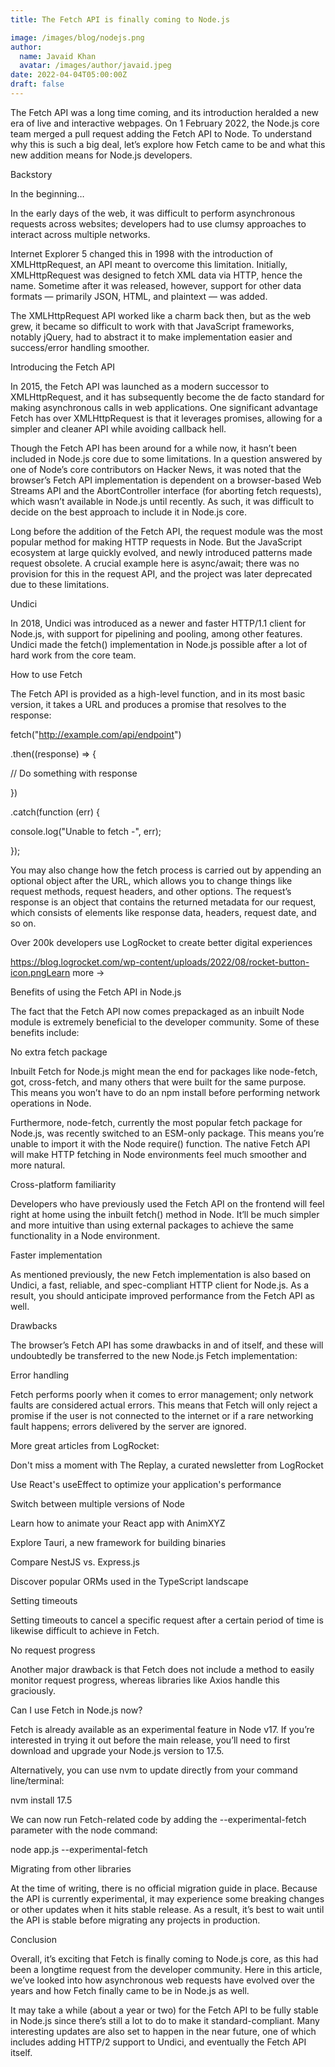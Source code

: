 ```yaml
---
title: The Fetch API is finally coming to Node.js

image: /images/blog/nodejs.png
author:
  name: Javaid Khan
  avatar: /images/author/javaid.jpeg
date: 2022-04-04T05:00:00Z
draft: false
---
```


The Fetch API was a long time coming, and its introduction heralded a new era of live and interactive webpages. On 1 February 2022, the Node.js core team merged a pull request adding the Fetch API to Node. To understand why this is such a big deal, let’s explore how Fetch came to be and what this new addition means for Node.js developers.

Backstory

In the beginning…

In the early days of the web, it was difficult to perform asynchronous requests across websites; developers had to use clumsy approaches to interact across multiple networks.

Internet Explorer 5 changed this in 1998 with the introduction of XMLHttpRequest, an API meant to overcome this limitation. Initially, XMLHttpRequest was designed to fetch XML data via HTTP, hence the name. Sometime after it was released, however, support for other data formats — primarily JSON, HTML, and plaintext — was added.

The XMLHttpRequest API worked like a charm back then, but as the web grew, it became so difficult to work with that JavaScript frameworks, notably jQuery, had to abstract it to make implementation easier and success/error handling smoother.

Introducing the Fetch API 

In 2015, the Fetch API was launched as a modern successor to XMLHttpRequest, and it has subsequently become the de facto standard for making asynchronous calls in web applications. One significant advantage Fetch has over XMLHttpRequest is that it leverages promises, allowing for a simpler and cleaner API while avoiding callback hell.

Though the Fetch API has been around for a while now, it hasn’t been included in Node.js core due to some limitations. In a question answered by one of Node’s core contributors on Hacker News, it was noted that the browser’s Fetch API implementation is dependent on a browser-based Web Streams API and the AbortController interface (for aborting fetch requests), which wasn’t available in Node.js until recently. As such, it was difficult to decide on the best approach to include it in Node.js core.

Long before the addition of the Fetch API, the request module was the most popular method for making HTTP requests in Node. But the JavaScript ecosystem at large quickly evolved, and newly introduced patterns made request obsolete. A crucial example here is async/await; there was no provision for this in the request API, and the project was later deprecated due to these limitations.

Undici

In 2018, Undici was introduced as a newer and faster HTTP/1.1 client for Node.js, with support for pipelining and pooling, among other features. Undici made the fetch() implementation in Node.js possible after a lot of hard work from the core team.

How to use Fetch

The Fetch API is provided as a high-level function, and in its most basic version, it takes a URL and produces a promise that resolves to the response:

fetch("http://example.com/api/endpoint")

.then((response) => {

// Do something with response

})

.catch(function (err) {

console.log("Unable to fetch -", err);

});

You may also change how the fetch process is carried out by appending an optional object after the URL, which allows you to change things like request methods, request headers, and other options. The request’s response is an object that contains the returned metadata for our request, which consists of elements like response data, headers, request date, and so on.

Over 200k developers use LogRocket to create better digital experiences

https://blog.logrocket.com/wp-content/uploads/2022/08/rocket-button-icon.pngLearn more →

Benefits of using the Fetch API in Node.js

The fact that the Fetch API now comes prepackaged as an inbuilt Node module is extremely beneficial to the developer community. Some of these benefits include:

No extra fetch package

Inbuilt Fetch for Node.js might mean the end for packages like node-fetch, got, cross-fetch, and many others that were built for the same purpose. This means you won’t have to do an npm install before performing network operations in Node.

Furthermore, node-fetch, currently the most popular fetch package for Node.js, was recently switched to an ESM-only package. This means you’re unable to import it with the Node require() function. The native Fetch API will make HTTP fetching in Node environments feel much smoother and more natural.

Cross-platform familiarity

Developers who have previously used the Fetch API on the frontend will feel right at home using the inbuilt fetch() method in Node. It’ll be much simpler and more intuitive than using external packages to achieve the same functionality in a Node environment.

Faster implementation

As mentioned previously, the new Fetch implementation is also based on Undici, a fast, reliable, and spec-compliant HTTP client for Node.js. As a result, you should anticipate improved performance from the Fetch API as well.

Drawbacks

The browser’s Fetch API has some drawbacks in and of itself, and these will undoubtedly be transferred to the new Node.js Fetch implementation:

Error handling

Fetch performs poorly when it comes to error management; only network faults are considered actual errors. This means that Fetch will only reject a promise if the user is not connected to the internet or if a rare networking fault happens; errors delivered by the server are ignored.

More great articles from LogRocket:

Don't miss a moment with The Replay, a curated newsletter from LogRocket

Use React's useEffect to optimize your application's performance

Switch between multiple versions of Node

Learn how to animate your React app with AnimXYZ

Explore Tauri, a new framework for building binaries

Compare NestJS vs. Express.js

Discover popular ORMs used in the TypeScript landscape

Setting timeouts

Setting timeouts to cancel a specific request after a certain period of time is likewise difficult to achieve in Fetch.

No request progress

Another major drawback is that Fetch does not include a method to easily monitor request progress, whereas libraries like Axios handle this graciously.

Can I use Fetch in Node.js now?

Fetch is already available as an experimental feature in Node v17. If you’re interested in trying it out before the main release, you’ll need to first download and upgrade your Node.js version to 17.5.

Alternatively, you can use nvm to update directly from your command line/terminal:

nvm install 17.5

We can now run Fetch-related code by adding the --experimental-fetch parameter with the node command:

node app.js --experimental-fetch

Migrating from other libraries

At the time of writing, there is no official migration guide in place. Because the API is currently experimental, it may experience some breaking changes or other updates when it hits stable release. As a result, it’s best to wait until the API is stable before migrating any projects in production.

Conclusion

Overall, it’s exciting that Fetch is finally coming to Node.js core, as this had been a longtime request from the developer community. Here in this article, we’ve looked into how asynchronous web requests have evolved over the years and how Fetch finally came to be in Node.js as well.

It may take a while (about a year or two) for the Fetch API to be fully stable in Node.js since there’s still a lot to do to make it standard-compliant. Many interesting updates are also set to happen in the near future, one of which includes adding HTTP/2 support to Undici, and eventually the Fetch API itself.
